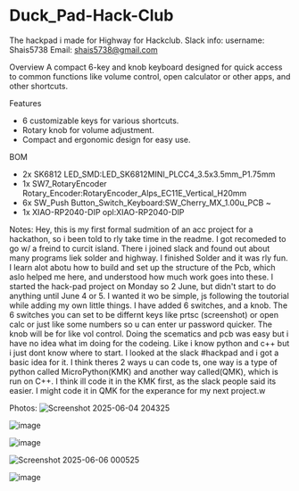 # Duck_Pad-Hack-Club
The hackpad i made for Highway for Hackclub. 
Slack info:
username: Shais5738
Email: shais5738@gmail.com

Overview
A compact 6-key and knob keyboard designed for quick access to common functions like volume control, open calculator or other apps, and other shortcuts.

Features
- 6 customizable keys for various shortcuts.
- Rotary knob for volume adjustment.
- Compact and ergonomic design for easy use.

BOM

- 2x	SK6812				LED_SMD:LED_SK6812MINI_PLCC4_3.5x3.5mm_P1.75mm
- 1x	SW7_RotaryEncoder    Rotary_Encoder:RotaryEncoder_Alps_EC11E_Vertical_H20mm
- 6x	SW_Push				Button_Switch_Keyboard:SW_Cherry_MX_1.00u_PCB	~
- 1x	XIAO-RP2040-DIP				opl:XIAO-RP2040-DIP

Notes:
Hey, this is my first formal sudmition of an acc project for a hackathon, so i been told to rly take time in the readme. I got recomeded to go w/ a freind to curcit island. There i joined slack and found out about many programs liek solder and highway. I finished Solder and it was rly fun. I learn alot abotu how to build and set up the structure of the Pcb, which aslo helped me here, and understood how much work goes into these. I started the hack-pad project on Monday so 2 June, but didn't start to do anything until June 4 or 5. I wanted it wo be simple, js following the toutorial while adding my own little things. I have added 6 switches, and a knob. The 6 switches you can set to be differnt keys like prtsc (screenshot) or open calc or just like some numbers so u can enter ur password quicker. The knob will be for like vol control. Doing the scematics and pcb was easy but i have no idea what im doing for the codeing. Like i know python and c++ but i just dont know where to start. I looked at the slack #hackpad and i got a basic idea for it. I think theres 2 ways u can code ts, one way is a type of python called MicroPython(KMK) and another way called(QMK), which is run on C++. I think ill code it in the KMK first, as the slack people said its easier. I might code it in QMK for the experance for my next project.w
 

Photos:
![Screenshot 2025-06-04 204325](https://github.com/user-attachments/assets/5e35dd14-8a71-498f-ab81-c59b0b3ffa6d)

![image](https://github.com/user-attachments/assets/234005f6-da62-4e6d-a43b-9e7354e8e591)

![image](https://github.com/user-attachments/assets/b38ba6e8-73d3-474b-8440-296718ee3d61)

![Screenshot 2025-06-06 000525](https://github.com/user-attachments/assets/63a43fa2-f36b-4c06-8b71-c2582e2dfbac)

![image](https://github.com/user-attachments/assets/81b2f9bd-8128-42c4-a54f-346bf5f45d70)







